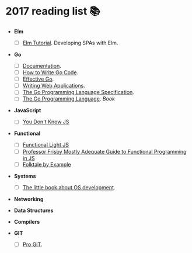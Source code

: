 # 2017 reading list :books:

- **Elm**
  - [ ] [Elm Tutorial](https://www.elm-tutorial.org/en/). Developing SPAs with Elm.

- **Go**
  - [ ] [Documentation](https://golang.org/doc/).
  - [ ] [How to Write Go Code](https://golang.org/doc/code.html).
  - [ ] [Effective Go](https://golang.org/doc/effective_go.html).
  - [ ] [Writing Web Applications](https://golang.org/doc/articles/wiki/).
  - [ ] [The Go Programming Language Specification](https://golang.org/ref/spec).
  - [ ] [The Go Programming Language](http://www.gopl.io/). _Book_

- **JavaScript**
  - [ ] [You Don't Know JS](https://github.com/getify/You-Dont-Know-JS)

- **Functional**
  - [ ] [Functional Light JS](https://github.com/getify/Functional-Light-JS)
  - [ ] [Professor Frisby Mostly Adequate Guide to Functional Programming in JS](https://github.com/MostlyAdequate/mostly-adequate-guide)
  - [ ] [Folktale by Example](http://docs.folktalejs.org/en/latest/book/index.html)

- **Systems**
  - [ ] [The little book about OS development](http://littleosbook.github.io/).

- **Networking**

- **Data Structures**

- **Compilers**

- **GIT**
  - [ ] [Pro GIT](https://git-scm.com/book/en/v2).

